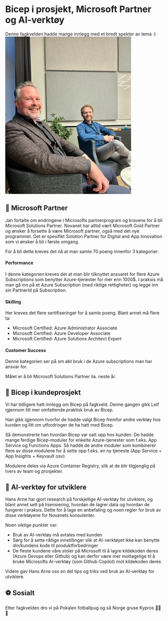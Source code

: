 # Bicep i prosjekt, Microsoft Partner og AI-verktøy

Denne fagkvelden hadde mange innlegg med et bredt spekter av tema :)
![Bilde fra fagkveld](https://github.com/novanet/fagkvelder/blob/master/docs/20231012/fagkveld.png)

## 🤝 Microsoft Partner

Jan fortalte om endringene i Microsofts partnerprogram og kravene for å bli Microsoft Solutions Partner. Novanet har alltid vært Microsoft Gold Partner og ønsker å forsette å være Microsoft partner, også med det nye programmet. Det er spesifikt Solution Partner for Digital and App Innovation som vi ønsker å bli i første omgang.

For å bli dette kreves det nå at man samle 70 poeng innenfor 3 kategorier:

#### Performance

I denne kategorien kreves det at man blir tilknyttet ansvaret for flere Azure Subscriptions som benytter Azure-tjenester for mer enn 1000$. I praksis må man gå inn på et Azure Subscription (med riktige rettigheter) og legge inn sin PartnerId på Subscription.

#### Skilling

Her kreves det flere sertifiseringer for å samle poeng. Blant annet må flere ta:

- Microsoft Certified: Azure Administrator Associate
- Microsoft Certified: Azure Developer Associate
- Microsoft Certified: Azure Solutions Architect Expert

#### Customer Success

Denne kategorien ser på om økt bruk i de Azure subscriptions man har ansvar for.

Målet er å bli Microsoft Solutions Partner ila. neste år.

## 💪 Bicep i kundeprosjekt

Vi har tidligere hatt innlegg om Bicep på fagkveld. Denne gangen gikk Leif igjennom litt mer omfattende praktisk bruk av Bicep.

Han gikk igjennom hvorfor de hadde valgt Bicep fremfor andre verktøy hos kunden og litt om utfordringer de ha hatt med Bicep.

Så demonstrerte han hvordan Bicep var satt opp hos kunden. De hadde mange ferdige Bicep-moduler for enkelte Azure-tjenester som f.eks. App Service og Functions Apps. Så hadde de andre moduler som kombinerer flere av disse modulene for å sette opp f.eks. en ny tjeneste (App Service + App Insights + Keyvault osv).

Modulene deles via Azure Container Registry, slik at de blir tilgjenglig på tvers av team og prosjekter.

## 🤖 AI-verktøy for utviklere

Hans Arne har gjort research på forskjellige AI-verktøy for utviklere, og blant annet sett på lisensiering, hvordan de lagrer data og hvordan de fungerer i praksis. Dette for å lage en anbefaling og noen regler for bruk av disse verktøyene for Novanets konsulenter.

Noen viktige punkter var:

- Bruk av AI-verktøy må avtales med kunden
- Sørg for å sette riktige innstillinger slik at AI-verktøyet ikke kan benytte din/kundens kode til produktforbedringer
- De fleste kundene våre stoler på Microsoft til å lagre kildekoden deres (Azure Devops eller Github) og kan derfor være mer mottagelige til å bruke Microsofts AI-verktøy (som Github Copilot) mot kildekoden deres

Videre gav Hans Arne oss en del tips og triks ved bruk av AI-verktøy for utviklere.

## ⚽ Sosialt

Etter fagkvelden dro vi på Pokalen fotballpug og så Norge gruse Kypros 👊👏🙌

